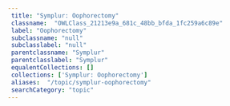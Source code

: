 ```yaml
--- 
 title: "Symplur: Oophorectomy" 
 classname:  "OWLClass_21213e9a_681c_48bb_bfda_1fc259a6c89e" 
 label: "Oophorectomy" 
 subclassname: "null" 
 subclasslabel: "null" 
 parentclassname: "Symplur" 
 parentclasslabel: "Symplur" 
 equalentCollections: [] 
 collections: ['Symplur: Oophorectomy']
 aliases:  "/topic/symplur-oophorectomy"  
 searchCategory: "topic" 
---
```

